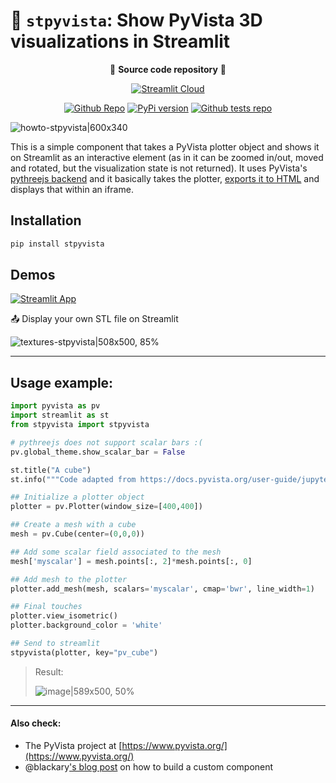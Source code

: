 # 🧊 `stpyvista`: Show PyVista 3D visualizations in Streamlit

<p align=center>💾 <strong>Source code repository</strong> 💾</p>

<center>
<a href="https://stpyvista.streamlit.app"><img alt="Streamlit Cloud" src="https://static.streamlit.io/badges/streamlit_badge_black_white.svg"></a>

<a href="https://github.com/edsaac/streamlit-PyVista-viewer"><img alt="Github Repo" src="https://img.shields.io/static/v1?label=&message=Source code&color=black&logo=github"></a> [![PyPi version](https://badgen.net/pypi/v/stpyvista/)](https://pypi.org/project/stpyvista/) <a href="https://github.com/edsaac/stpyvista-tests"><img alt="Github tests repo" src="https://img.shields.io/static/v1?label=&message=Check examples&color=black&logo=github"></a>
</center>

![howto-stpyvista|600x340](https://aws1.discourse-cdn.com/business7/uploads/streamlit/original/3X/f/d/fdcb8cb7be524e4c8d1e45e9371cc6b17a732b24.gif)

This is a simple component that takes a PyVista plotter object and shows it on Streamlit as an interactive element (as in it can be zoomed in/out, moved and rotated, but the visualization state is not returned). It uses PyVista's [pythreejs backend](https://docs.pyvista.org/user-guide/jupyter/pythreejs.html) and it basically takes the plotter, [exports it to HTML](https://docs.pyvista.org/api/plotting/_autosummary/pyvista.Plotter.export_html.html) and displays that within an iframe.

## Installation 

```sh
pip install stpyvista
```

## Demos 

[![Streamlit App](https://static.streamlit.io/badges/streamlit_badge_black_white.svg)](https://stpyvista.streamlit.app/)

📤 Display your own STL file on Streamlit

![textures-stpyvista|508x500, 85%](https://aws1.discourse-cdn.com/business7/uploads/streamlit/original/3X/e/6/e64c7054ffadafee7c8ad66e5a2dfc5b0f702cbd.gif)

******

## Usage example:

```python
import pyvista as pv
import streamlit as st
from stpyvista import stpyvista

# pythreejs does not support scalar bars :(
pv.global_theme.show_scalar_bar = False

st.title("A cube")
st.info("""Code adapted from https://docs.pyvista.org/user-guide/jupyter/pythreejs.html#scalars-support""")

## Initialize a plotter object
plotter = pv.Plotter(window_size=[400,400])

## Create a mesh with a cube 
mesh = pv.Cube(center=(0,0,0))

## Add some scalar field associated to the mesh
mesh['myscalar'] = mesh.points[:, 2]*mesh.points[:, 0]

## Add mesh to the plotter
plotter.add_mesh(mesh, scalars='myscalar', cmap='bwr', line_width=1)

## Final touches
plotter.view_isometric()
plotter.background_color = 'white'

## Send to streamlit
stpyvista(plotter, key="pv_cube")

```
> Result: 
>
> ![image|589x500, 50%](https://aws1.discourse-cdn.com/business7/uploads/streamlit/original/3X/8/e/8e77cf6a5d7b102c8aae79db3ad0ad2272d10b5b.png)

****

#### Also check:
* The PyVista project at [https://www.pyvista.org/](https://www.pyvista.org/)
* @blackary['s blog post](https://blog.streamlit.io/how-to-build-your-own-streamlit-component/) on how to build a custom component
